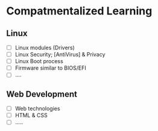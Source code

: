 # Compatmentalized Learning

## Linux
- [ ] Linux modules (Drivers)
- [ ] Linux Security; [AntiVirus] & Privacy
- [ ] Linux Boot process
- [ ] Firmware similar to BIOS/EFI
- [ ] ....

## Web Development
- [ ] Web technologies 
- [ ] HTML & CSS
- [ ] .....
